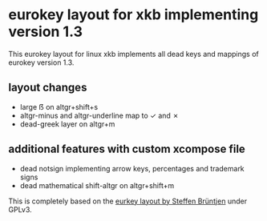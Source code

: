 # eurokey layout for xkb implementing version 1.3

This eurokey layout for linux xkb implements all dead keys and mappings of
eurokey version 1.3.

## layout changes
* large ẞ on altgr+shift+s
* altgr-minus and altgr-underline map to ✓ and ✗
* dead-greek layer on altgr+m

## additional features with custom xcompose file

* dead notsign implementing arrow keys, percentages and trademark signs
* dead mathematical shift-altgr on altgr+shift+m

This is completely based on the [eurkey layout by Steffen Brüntjen](https://eurkey.steffen.bruentjen.eu/) under GPLv3.
